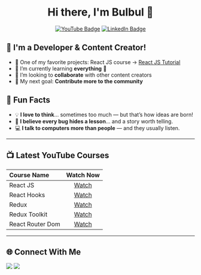 <h1 align="center">Hi there, I'm Bulbul 👋</h1>

<p align="center">
  <a href="https://www.youtube.com/mdbulbulahmed"><img src="https://img.shields.io/badge/YouTube-Subscribe-red?style=for-the-badge&logo=youtube&logoColor=white" alt="YouTube Badge"/></a>
  <a href="https://www.linkedin.com/in/bulbulahmed9/"><img src="https://img.shields.io/badge/LinkedIn-Connect-blue?style=for-the-badge&logo=linkedin&logoColor=white" alt="LinkedIn Badge"/></a>
</p>

## 🚀 I'm a Developer & Content Creator!

- 🔭 One of my favorite projects: React JS course → [React JS Tutorial](https://www.youtube.com/watch?v=8reMA_HrrM8&list=PLgLaziU_e4WxVeOgq2DiCtdJ5jiLpZ91o)
- 🌱 I’m currently learning **everything** 🤣
- 👯 I’m looking to **collaborate** with other content creators
- 🥅 My next goal: **Contribute more to the community**

## 🎯 Fun Facts

- 💡 **I love to think**… sometimes too much — but that’s how ideas are born!
- 🐞 **I believe every bug hides a lesson**… and a story worth telling.
- 💻 **I talk to computers more than people** — and they usually listen.

---

## 📺 Latest YouTube Courses

| Course Name | Watch Now |
|:------------|:----------:|
| React JS | [Watch](https://www.youtube.com/watch?v=8reMA_HrrM8&list=PLgLaziU_e4WxVeOgq2DiCtdJ5jiLpZ91o) |
| React Hooks | [Watch](https://www.youtube.com/watch?v=gZ-WScG_Ssc&list=PLgLaziU_e4WzecpFl6_5dnItnLYDOIZ_l) |
| Redux | [Watch](https://www.youtube.com/watch?v=tq_hCeb5dNI&list=PLgLaziU_e4WxC-skTmmPpLcA-h06S2_kB) |
| Redux Toolkit | [Watch](https://www.youtube.com/watch?v=jOTMloR0GMY&list=PLgLaziU_e4WxNhdORpHfnYnypRbtGiIVh) |
| React Router Dom | [Watch](https://www.youtube.com/watch?v=eDGyGrlz8lo&list=PLgLaziU_e4Wx5uiAX8B1rXz3EHsUoulMW) |

---

## 🌐 Connect With Me

<p>
  <a href="https://www.youtube.com/mdbulbulahmed"><img src="https://img.shields.io/badge/YouTube-Channel-red?style=flat-square&logo=youtube"></a>
  <a href="https://www.linkedin.com/in/bulbulahmed9/"><img src="https://img.shields.io/badge/LinkedIn-Profile-blue?style=flat-square&logo=linkedin"></a>
</p>
